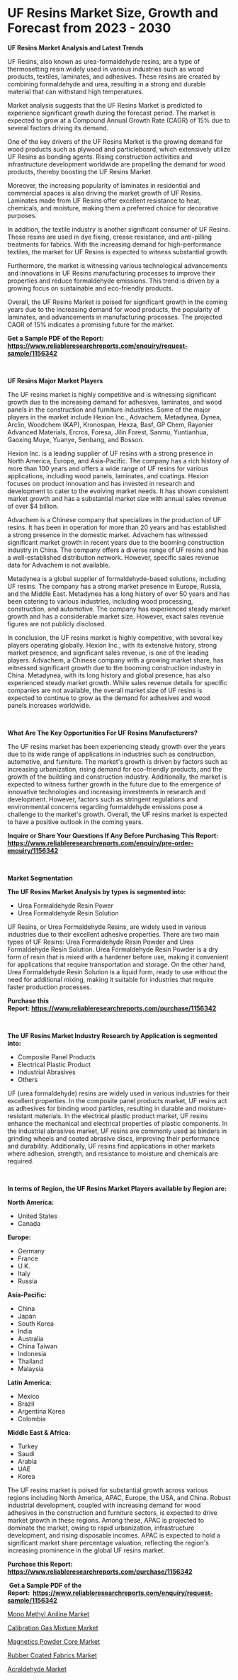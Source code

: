 <p><h1>UF Resins Market Size, Growth and Forecast from 2023 - 2030</h1></p><p><strong>UF Resins Market Analysis and Latest Trends</strong></p>
<p><p>UF Resins, also known as urea-formaldehyde resins, are a type of thermosetting resin widely used in various industries such as wood products, textiles, laminates, and adhesives. These resins are created by combining formaldehyde and urea, resulting in a strong and durable material that can withstand high temperatures.</p><p>Market analysis suggests that the UF Resins Market is predicted to experience significant growth during the forecast period. The market is expected to grow at a Compound Annual Growth Rate (CAGR) of 15% due to several factors driving its demand.</p><p>One of the key drivers of the UF Resins Market is the growing demand for wood products such as plywood and particleboard, which extensively utilize UF Resins as bonding agents. Rising construction activities and infrastructure development worldwide are propelling the demand for wood products, thereby boosting the UF Resins Market.</p><p>Moreover, the increasing popularity of laminates in residential and commercial spaces is also driving the market growth of UF Resins. Laminates made from UF Resins offer excellent resistance to heat, chemicals, and moisture, making them a preferred choice for decorative purposes.</p><p>In addition, the textile industry is another significant consumer of UF Resins. These resins are used in dye fixing, crease resistance, and anti-pilling treatments for fabrics. With the increasing demand for high-performance textiles, the market for UF Resins is expected to witness substantial growth.</p><p>Furthermore, the market is witnessing various technological advancements and innovations in UF Resins manufacturing processes to improve their properties and reduce formaldehyde emissions. This trend is driven by a growing focus on sustainable and eco-friendly products.</p><p>Overall, the UF Resins Market is poised for significant growth in the coming years due to the increasing demand for wood products, the popularity of laminates, and advancements in manufacturing processes. The projected CAGR of 15% indicates a promising future for the market.</p></p>
<p><strong>Get a Sample PDF of the Report:&nbsp; <a href="https://www.reliableresearchreports.com/enquiry/request-sample/1156342">https://www.reliableresearchreports.com/enquiry/request-sample/1156342</a></strong></p>
<p>&nbsp;</p>
<p><strong>UF Resins Major Market Players</strong></p>
<p><p>The UF resins market is highly competitive and is witnessing significant growth due to the increasing demand for adhesives, laminates, and wood panels in the construction and furniture industries. Some of the major players in the market include Hexion Inc., Advachem, Metadynea, Dynea, Arclin, Woodchem (KAP), Kronospan, Hexza, Basf, GP Chem, Rayonier Advanced Materials, Ercros, Foresa, Jilin Forest, Sanmu, Yuntianhua, Gaoxing Muye, Yuanye, Senbang, and Bosson.</p><p>Hexion Inc. is a leading supplier of UF resins with a strong presence in North America, Europe, and Asia-Pacific. The company has a rich history of more than 100 years and offers a wide range of UF resins for various applications, including wood panels, laminates, and coatings. Hexion focuses on product innovation and has invested in research and development to cater to the evolving market needs. It has shown consistent market growth and has a substantial market size with annual sales revenue of over $4 billion.</p><p>Advachem is a Chinese company that specializes in the production of UF resins. It has been in operation for more than 20 years and has established a strong presence in the domestic market. Advachem has witnessed significant market growth in recent years due to the booming construction industry in China. The company offers a diverse range of UF resins and has a well-established distribution network. However, specific sales revenue data for Advachem is not available.</p><p>Metadynea is a global supplier of formaldehyde-based solutions, including UF resins. The company has a strong market presence in Europe, Russia, and the Middle East. Metadynea has a long history of over 50 years and has been catering to various industries, including wood processing, construction, and automotive. The company has experienced steady market growth and has a considerable market size. However, exact sales revenue figures are not publicly disclosed.</p><p>In conclusion, the UF resins market is highly competitive, with several key players operating globally. Hexion Inc., with its extensive history, strong market presence, and significant sales revenue, is one of the leading players. Advachem, a Chinese company with a growing market share, has witnessed significant growth due to the booming construction industry in China. Metadynea, with its long history and global presence, has also experienced steady market growth. While sales revenue details for specific companies are not available, the overall market size of UF resins is expected to continue to grow as the demand for adhesives and wood panels increases worldwide.</p></p>
<p>&nbsp;</p>
<p><strong>What Are The Key Opportunities For UF Resins Manufacturers?</strong></p>
<p><p>The UF resins market has been experiencing steady growth over the years due to its wide range of applications in industries such as construction, automotive, and furniture. The market's growth is driven by factors such as increasing urbanization, rising demand for eco-friendly products, and the growth of the building and construction industry. Additionally, the market is expected to witness further growth in the future due to the emergence of innovative technologies and increasing investments in research and development. However, factors such as stringent regulations and environmental concerns regarding formaldehyde emissions pose a challenge to the market's growth. Overall, the UF resins market is expected to have a positive outlook in the coming years.</p></p>
<p><strong>Inquire or Share Your Questions If Any Before Purchasing This Report: <a href="https://www.reliableresearchreports.com/enquiry/pre-order-enquiry/1156342">https://www.reliableresearchreports.com/enquiry/pre-order-enquiry/1156342</a></strong></p>
<p>&nbsp;</p>
<p><strong>Market Segmentation</strong></p>
<p><strong>The UF Resins Market Analysis by types is segmented into:</strong></p>
<p><ul><li>Urea Formaldehyde Resin Power</li><li>Urea Formaldehyde Resin Solution</li></ul></p>
<p><p>UF Resins, or Urea Formaldehyde Resins, are widely used in various industries due to their excellent adhesive properties. There are two main types of UF Resins: Urea Formaldehyde Resin Powder and Urea Formaldehyde Resin Solution. Urea Formaldehyde Resin Powder is a dry form of resin that is mixed with a hardener before use, making it convenient for applications that require transportation and storage. On the other hand, Urea Formaldehyde Resin Solution is a liquid form, ready to use without the need for additional mixing, making it suitable for industries that require faster production processes.</p></p>
<p><strong>Purchase this Report:&nbsp;<a href="https://www.reliableresearchreports.com/purchase/1156342">https://www.reliableresearchreports.com/purchase/1156342</a></strong></p>
<p>&nbsp;</p>
<p><strong>The UF Resins Market Industry Research by Application is segmented into:</strong></p>
<p><ul><li>Composite Panel Products</li><li>Electrical Plastic Product</li><li>Industrial Abrasives</li><li>Others</li></ul></p>
<p><p>UF (urea formaldehyde) resins are widely used in various industries for their excellent properties. In the composite panel products market, UF resins act as adhesives for binding wood particles, resulting in durable and moisture-resistant materials. In the electrical plastic product market, UF resins enhance the mechanical and electrical properties of plastic components. In the industrial abrasives market, UF resins are commonly used as binders in grinding wheels and coated abrasive discs, improving their performance and durability. Additionally, UF resins find applications in other markets where adhesion, strength, and resistance to moisture and chemicals are required.</p></p>
<p>&nbsp;</p>
<p><strong>In terms of Region, the UF Resins Market Players available by Region are:</strong></p>
<p>
    <p> <strong> North America: </strong>
        <ul>
            <li>United States</li>
            <li>Canada</li>
        </ul>
        </p> 
    <p> <strong> Europe: </strong>
        <ul>
            <li>Germany</li>
            <li>France</li>
            <li>U.K.</li>
            <li>Italy</li>
            <li>Russia</li>
        </ul>
        </p> 
    <p> <strong> Asia-Pacific: </strong>
        <ul>
            <li>China</li>
            <li>Japan</li>
            <li>South Korea</li>
            <li>India</li>
            <li>Australia</li>
            <li>China Taiwan</li>
            <li>Indonesia</li>
            <li>Thailand</li>
            <li>Malaysia</li>
        </ul>
        </p> 
    <p> <strong> Latin America: </strong>
        <ul>
            <li>Mexico</li>
            <li>Brazil</li>
            <li>Argentina Korea</li>
            <li>Colombia</li>
        </ul>
        </p> 
    <p> <strong> Middle East & Africa: </strong>
        <ul>
            <li>Turkey</li>
            <li>Saudi</li>
            <li>Arabia</li>
            <li>UAE</li>
            <li>Korea</li>
        </ul>
    </p>
    </p>
<p><p>The UF resins market is poised for substantial growth across various regions including North America, APAC, Europe, the USA, and China. Robust industrial development, coupled with increasing demand for wood adhesives in the construction and furniture sectors, is expected to drive market growth in these regions. Among these, APAC is projected to dominate the market, owing to rapid urbanization, infrastructure development, and rising disposable incomes. APAC is expected to hold a significant market share percentage valuation, reflecting the region's increasing prominence in the global UF resins market.</p></p>
<p><strong>Purchase this Report: <a href="https://www.reliableresearchreports.com/purchase/1156342">https://www.reliableresearchreports.com/purchase/1156342</a></strong></p>
<p>&nbsp;<strong>Get a Sample PDF of the Report:&nbsp;&nbsp;<a href="https://www.reliableresearchreports.com/enquiry/request-sample/1156342">https://www.reliableresearchreports.com/enquiry/request-sample/1156342</a></strong></p>
<p><strong></strong></p>
<p><p><a href="https://github.com/vimar16th/Market-Research-Report-List-2/blob/main/mono-methyl-aniline-market.md">Mono Methyl Aniline Market</a></p><p><a href="https://github.com/luckyshygirl/Market-Research-Report-List-2/blob/main/calibration-gas-mixture-market.md">Calibration Gas Mixture Market</a></p><p><a href="https://github.com/sofayahoo2023/Market-Research-Report-List-2/blob/main/magnetics-powder-core-market.md">Magnetics Powder Core Market</a></p><p><a href="https://github.com/gdfhhhj/Market-Research-Report-List-2/blob/main/rubber-coated-fabrics-market.md">Rubber Coated Fabrics Market</a></p><p><a href="https://github.com/pizolina/Market-Research-Report-List-2/blob/main/acraldehyde-market.md">Acraldehyde Market</a></p></p>